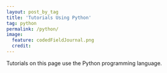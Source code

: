 ```yaml
---
layout: post_by_tag
title: 'Tutorials Using Python'
tag: python
permalink: /python/
image:
  feature: codedFieldJournal.png
  credit: 
---
```


Tutorials on this page use the Python programming language.
